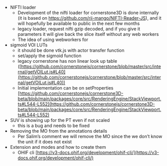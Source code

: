 - NIFTI loader
  - Development of the nifti loader for cornerstone3D is done internally (it is based on https://github.com/rii-mango/NIFTI-Reader-JS), and it will hopefully be available to public in the next few months
  - legacy loader, request nifti gzip decoded, and if you give it parameters it will give back the slice itself without any web workers
  - The idea of using webworkers for
- sigmoid VOI LUTs
  - it should be done vtk.js with actor transfer function
  - set/apply the sigmoid function
  - legacy cornerstone has non linear look up table ([https://github.com/cornerstonejs/cornerstone/blob/master/src/internal/getVOILut.js#L40](https://github.com/cornerstonejs/cornerstone/blob/master/src/internal/getVOILut.js#L40))
  - Initial implementation can be on setProperties [https://github.com/cornerstonejs/cornerstone3D-beta/blob/main/packages/core/src/RenderingEngine/StackViewport.ts#L544-L552](https://github.com/cornerstonejs/cornerstone3D-beta/blob/main/packages/core/src/RenderingEngine/StackViewport.ts#L544-L552)
- SUV is showing up for the PT even if not scaled
  - this is a bug and needs to be fixed
- Removing the MO from the annotations details
  - Per Salim’s comment we will remove the MO since the we don’t know the unit if it does not exist
- Extension and modes and how to create them
  - OHIF cli [https://v3-docs.ohif.org/development/ohif-cli/](https://v3-docs.ohif.org/development/ohif-cli/)
